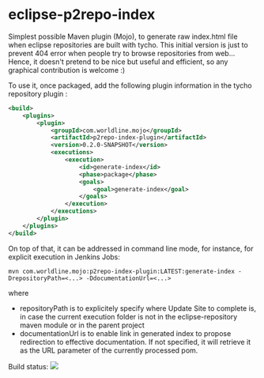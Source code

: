 eclipse-p2repo-index
====================

Simplest possible Maven plugin (Mojo), to generate raw index.html file when eclipse repositories are built with tycho.
This initial version is just to prevent 404 error when people try to browse repositories from web...
Hence, it doesn't pretend to be nice but useful and efficient, so any graphical contribution is welcome :)

To use it, once packaged, add the following plugin information in the tycho repository plugin : 

```xml
<build>
	<plugins>
		<plugin>
			<groupId>com.worldline.mojo</groupId>
			<artifactId>p2repo-index-plugin</artifactId>
			<version>0.2.0-SNAPSHOT</version>
			<executions>
				<execution>
					<id>generate-index</id>
					<phase>package</phase>
					<goals>
						<goal>generate-index</goal>
					</goals>
				</execution>
			</executions>
		</plugin>
	</plugins>
</build>
```

On top of that, it can be addressed in command line mode, for instance, for explicit execution in Jenkins Jobs:
```
mvn com.worldline.mojo:p2repo-index-plugin:LATEST:generate-index -DrepositoryPath=<...> -DdocumentationUrl=<...>
```
where
- repositoryPath is to explicitely specify where Update Site to complete is, in case the current execution folder is not in the eclipse-repository maven module or in the parent project
- documentationUrl is to enable link in generated index to propose redirection to effective documentation. If not specified, it will retrieve it as the URL parameter of the currently processed pom.

Build status: ![](https://travis-ci.org/awltech/eclipse-p2repo-index.svg?branch=master)
